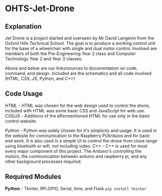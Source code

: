 # OHTS-Jet-Drone
## Explanation
Jet Drone is a project started and overseen by Mr David Langevin from the Oxford Hills Technical School.
The goal is to produce a working control unit for the base of a wheelchair with single and dual motor control.
Involved are members of both the Pre-Engineering Year 2 class and Computer Technology Year 2 and Year 3 classes.

Above and below are our links/sources to documentation on code, command, and design. Included are the schematics and all code involved (HTML, CSS, JS, Python, and C++)

## Code Usage
*HTML* - HTML was chosen for the web design used to control the drone, included with HTML was some basic CSS and JavaScript for web use.
*CSS/JS* - Additions of the afformentioned HTML for use only in the basic control website.

*Python* - Python was solely chosen for it's simplicity and usage. It is used in the website for communication to the Raspberry Pi/Arduios and for back-end work. It is also used in a simple UI to control the drone from close range using bluetooth or wifi, not including video.
*C++* - C++ is used for most every major component of this project. The Arduino's controlling the motors, the communication between arduino and raspberry pi, and any other background processes required.

## Required Modules
__Python__ - Tkinter, RPi.GPIO, Serial, time, and Flask
```pip install tkinter```

